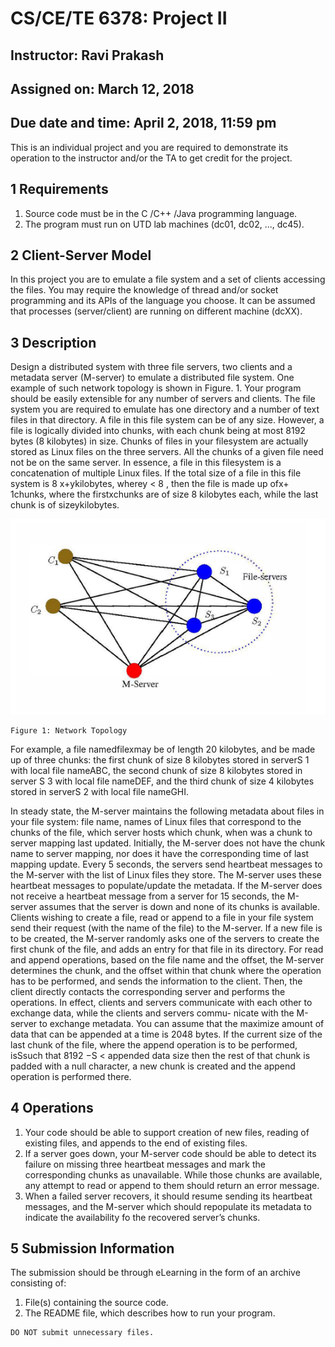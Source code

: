 # CS/CE/TE 6378: Project II

## Instructor: Ravi Prakash

## Assigned on: March 12, 2018

## Due date and time: April 2, 2018, 11:59 pm

This is an individual project and you are required to demonstrate its operation to the instructor and/or the TA to
get credit for the project.

## 1 Requirements

1. Source code must be in the C /C++ /Java programming language.
2. The program must run on UTD lab machines (dc01, dc02, ..., dc45).

## 2 Client-Server Model

In this project you are to emulate a file system and a set of clients accessing the files. You may require the knowledge
of thread and/or socket programming and its APIs of the language you choose. It can be assumed that processes
(server/client) are running on different machine (dcXX).

## 3 Description

Design a distributed system with three file servers, two clients and a metadata server (M-server) to emulate a distributed
file system. One example of such network topology is shown in Figure. 1. Your program should be easily extensible
for any number of servers and clients. The file system you are required to emulate has one directory and a number of
text files in that directory. A file in this file system can be of any size. However, a file is logically divided into chunks,
with each chunk being at most 8192 bytes (8 kilobytes) in size. Chunks of files in your filesystem are actually stored
as Linux files on the three servers. All the chunks of a given file need not be on the same server. In essence, a file in
this filesystem is a concatenation of multiple Linux files. If the total size of a file in this file system is 8 x+ykilobytes,
wherey < 8 , then the file is made up ofx+ 1chunks, where the firstxchunks are of size 8 kilobytes each, while the
last chunk is of sizeykilobytes.

![alt text](https://github.com/DavidLi210/mini-google-file-system/blob/master/figure1.png)

```
Figure 1: Network Topology
```

For example, a file namedfilexmay be of length 20 kilobytes, and be made up of three chunks: the first chunk of
size 8 kilobytes stored in serverS 1 with local file nameABC, the second chunk of size 8 kilobytes stored in server
S 3 with local file nameDEF, and the third chunk of size 4 kilobytes stored in serverS 2 with local file nameGHI.

In steady state, the M-server maintains the following metadata about files in your file system: file name, names
of Linux files that correspond to the chunks of the file, which server hosts which chunk, when was a chunk to server
mapping last updated.
Initially, the M-server does not have the chunk name to server mapping, nor does it have the corresponding time
of last mapping update. Every 5 seconds, the servers send heartbeat messages to the M-server with the list of Linux
files they store. The M-server uses these heartbeat messages to populate/update the metadata.
If the M-server does not receive a heartbeat message from a server for 15 seconds, the M-server assumes that the
server is down and none of its chunks is available.
Clients wishing to create a file, read or append to a file in your file system send their request (with the name of
the file) to the M-server. If a new file is to be created, the M-server randomly asks one of the servers to create the
first chunk of the file, and adds an entry for that file in its directory. For read and append operations, based on the file
name and the offset, the M-server determines the chunk, and the offset within that chunk where the operation has to
be performed, and sends the information to the client. Then, the client directly contacts the corresponding server and
performs the operations.
In effect, clients and servers communicate with each other to exchange data, while the clients and servers commu-
nicate with the M-server to exchange metadata.
You can assume that the maximize amount of data that can be appended at a time is 2048 bytes. If the current size of
the last chunk of the file, where the append operation is to be performed, isSsuch that 8192 −S < appended data size
then the rest of that chunk is padded with a null character, a new chunk is created and the append operation is performed
there.

## 4 Operations

1. Your code should be able to support creation of new files, reading of existing files, and appends to the end of
    existing files.
2. If a server goes down, your M-server code should be able to detect its failure on missing three heartbeat messages
    and mark the corresponding chunks as unavailable. While those chunks are available, any attempt to read or
    append to them should return an error message.
3. When a failed server recovers, it should resume sending its heartbeat messages, and the M-server which should
    repopulate its metadata to indicate the availability fo the recovered server’s chunks.

## 5 Submission Information

The submission should be through eLearning in the form of an archive consisting of:

1. File(s) containing the source code.
2. The README file, which describes how to run your program.

```
DO NOT submit unnecessary files.
```


